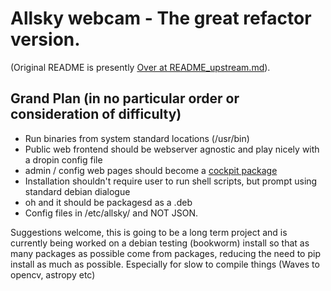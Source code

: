 # Allsky webcam - The great refactor version.

(Original README is presently [Over at README_upstream.md](README_upstream.md)).

## Grand Plan (in no particular order or consideration of difficulty)
* Run binaries from system standard locations (/usr/bin)
* Public web frontend should be webserver agnostic and play nicely with a dropin config file
* admin / config web pages should become a [cockpit package](https://cockpit-project.org/blog/cockpit-starter-kit.html)
* Installation shouldn't require user to run shell scripts, but prompt using standard debian dialogue
* oh and it should be packagesd as a .deb
* Config files in /etc/allsky/ and NOT JSON.

Suggestions welcome, this is going to be a long term project and is currently being worked on a debian testing (bookworm) install so that as many packages as possible come from packages, reducing the need to pip install as much as possible. Especially for slow to compile things (Waves to opencv, astropy etc)

